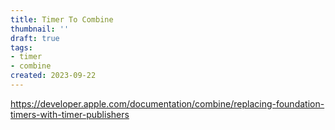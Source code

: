 ```yaml
---
title: Timer To Combine
thumbnail: ''
draft: true
tags:
- timer
- combine
created: 2023-09-22
---
```


https://developer.apple.com/documentation/combine/replacing-foundation-timers-with-timer-publishers
